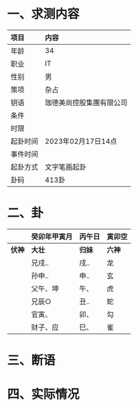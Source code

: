 # 一、求测内容
|项目|内容|
|:-|:-|
|年龄|34|
|职业|IT|
|性别|男|
|策项|杂占|
|钥语|珈德美尚控股集團有限公司|
|条件||
|时限||
|起卦时间|2023年02月17日14点|
|事件时间||
|起卦方式|文字笔画起卦|
|卦码|413卦|

# 二、卦
||癸卯年甲寅月|丙午日|寅卯空|
|:-|:-|:-|:-|
|**伏神**|**大壮**|**归妹**|**六神**|
||兄戌..|戌..|龙|
||孙申..|申..|玄|
||父午、坤|午、|虎|
||兄辰○|丑..|蛇|
||官寅、|卯、|勾|
||财子、应|巳、|雀|


# 三、断语

# 四、实际情况